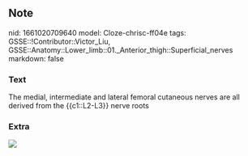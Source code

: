 ## Note
nid: 1661020709640
model: Cloze-chrisc-ff04e
tags: GSSE::!Contributor::Victor_Liu, GSSE::Anatomy::Lower_limb::01._Anterior_thigh::Superficial_nerves
markdown: false

### Text
The medial, intermediate and lateral femoral cutaneous nerves are all derived from the {{c1::L2-L3}} nerve roots

### Extra
<img src="B9781455709885000142_f14-01-9781455709885.jpg">
